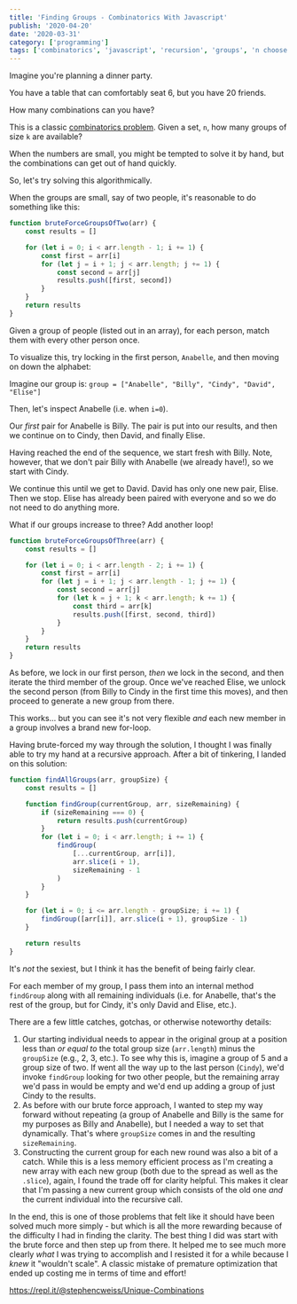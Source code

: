 ```yaml
---
title: 'Finding Groups - Combinatorics With Javascript'
publish: '2020-04-20'
date: '2020-03-31'
category: ['programming']
tags: ['combinatorics', 'javascript', 'recursion', 'groups', 'n choose k']
---
```


Imagine you're planning a dinner party.

You have a table that can comfortably seat 6, but you have 20 friends.

How many combinations can you have?

This is a classic [combinatorics problem](https://en.wikipedia.org/wiki/Combination). Given a set, `n`, how many groups of size `k` are available?

When the numbers are small, you might be tempted to solve it by hand, but the combinations can get out of hand quickly.

So, let's try solving this algorithmically.

When the groups are small, say of two people, it's reasonable to do something like this:

```javascript
function bruteForceGroupsOfTwo(arr) {
    const results = []

    for (let i = 0; i < arr.length - 1; i += 1) {
        const first = arr[i]
        for (let j = i + 1; j < arr.length; j += 1) {
            const second = arr[j]
            results.push([first, second])
        }
    }
    return results
}
```

Given a group of people (listed out in an array), for each person, match them with every other person once.

To visualize this, try locking in the first person, `Anabelle`, and then moving on down the alphabet:

Imagine our group is: `group = ["Anabelle", "Billy", "Cindy", "David", "Elise"]`

Then, let's inspect Anabelle (i.e. when `i=0`).

Our _first_ pair for Anabelle is Billy. The pair is put into our results, and then we continue on to Cindy, then David, and finally Elise.

Having reached the end of the sequence, we start fresh with Billy. Note, however, that we don't pair Billy with Anabelle (we already have!), so we start with Cindy.

We continue this until we get to David. David has only one new pair, Elise. Then we stop. Elise has already been paired with everyone and so we do not need to do anything more.

What if our groups increase to three? Add another loop!

```javascript
function bruteForceGroupsOfThree(arr) {
    const results = []

    for (let i = 0; i < arr.length - 2; i += 1) {
        const first = arr[i]
        for (let j = i + 1; j < arr.length - 1; j += 1) {
            const second = arr[j]
            for (let k = j + 1; k < arr.length; k += 1) {
                const third = arr[k]
                results.push([first, second, third])
            }
        }
    }
    return results
}
```

As before, we lock in our first person, _then_ we lock in the second, and then iterate the third member of the group. Once we've reached Elise, we unlock the second person (from Billy to Cindy in the first time this moves), and then proceed to generate a new group from there.

This works... but you can see it's not very flexible _and_ each new member in a group involves a brand new for-loop.

Having brute-forced my way through the solution, I thought I was finally able to try my hand at a recursive approach. After a bit of tinkering, I landed on this solution:

```javascript
function findAllGroups(arr, groupSize) {
    const results = []

    function findGroup(currentGroup, arr, sizeRemaining) {
        if (sizeRemaining === 0) {
            return results.push(currentGroup)
        }
        for (let i = 0; i < arr.length; i += 1) {
            findGroup(
                [...currentGroup, arr[i]],
                arr.slice(i + 1),
                sizeRemaining - 1
            )
        }
    }

    for (let i = 0; i <= arr.length - groupSize; i += 1) {
        findGroup([arr[i]], arr.slice(i + 1), groupSize - 1)
    }

    return results
}
```

It's _not_ the sexiest, but I think it has the benefit of being fairly clear.

For each member of my group, I pass them into an internal method `findGroup` along with all remaining individuals (i.e. for Anabelle, that's the rest of the group, but for Cindy, it's only David and Elise, etc.).

There are a few little catches, gotchas, or otherwise noteworthy details:

1. Our starting individual needs to appear in the original group at a position less than _or equal to_ the total group size (`arr.length`) minus the `groupSize` (e.g., 2, 3, etc.). To see why this is, imagine a group of 5 and a group size of two. If went all the way up to the last person (`Cindy`), we'd invoke `findGroup` looking for two other people, but the remaining array we'd pass in would be empty and we'd end up adding a group of just Cindy to the results.
2. As before with our brute force approach, I wanted to step my way forward without repeating (a group of Anabelle and Billy is the same for my purposes as Billy and Anabelle), but I needed a way to set that dynamically. That's where `groupSize` comes in and the resulting `sizeRemaining`.
3. Constructing the current group for each new round was also a bit of a catch. While this is a less memory efficient process as I'm creating a new array with each new group (both due to the spread as well as the `.slice`), again, I found the trade off for clarity helpful. This makes it clear that I'm passing a new current group which consists of the old one _and_ the current individual into the recursive call.

In the end, this is one of those problems that felt like it should have been solved much more simply - but which is all the more rewarding because of the difficulty I had in finding the clarity. The best thing I did was start with the brute force and then step up from there. It helped me to see much more clearly _what_ I was trying to accomplish and I resisted it for a while because I _knew_ it "wouldn't scale". A classic mistake of premature optimization that ended up costing me in terms of time and effort!

https://repl.it/@stephencweiss/Unique-Combinations
